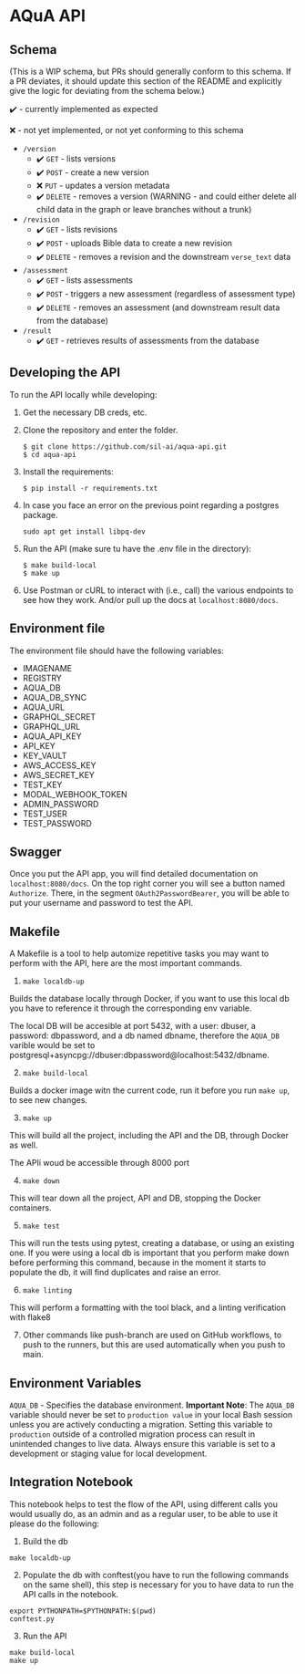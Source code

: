 # AQuA API

## Schema

(This is a WIP schema, but PRs should generally conform to this schema. If a PR deviates, it should update this section of the README and explicitly give the logic for deviating from the schema below.)

✔️ - currently implemented as expected

❌ - not yet implemented, or not yet conforming to this schema

- `/version`
    - ✔️ `GET` - lists versions
    - ✔️ `POST` - create a new version
    - ❌ `PUT` - updates a version metadata
    - ✔️ `DELETE` - removes a version (WARNING - and could either delete all child data in the graph or leave branches without a trunk)
- `/revision`
    - ✔️ `GET` - lists revisions
    - ✔️ `POST` - uploads Bible data to create a new revision
    - ✔️ `DELETE` - removes a revision and the downstream `verse_text` data
- `/assessment`
    - ✔️ `GET` - lists assessments
    - ✔️ `POST` - triggers a new assessment (regardless of assessment type)
    - ✔️ `DELETE` - removes an assessment (and downstream result data from the database)
- `/result`
    - ✔️ `GET` - retrieves results of assessments from the database

## Developing the API

To run the API locally while developing:

1. Get the necessary DB creds, etc.
2. Clone the repository and enter the folder.
    ```
    $ git clone https://github.com/sil-ai/aqua-api.git
    $ cd aqua-api
    ```

3. Install the requirements:

    ```
    $ pip install -r requirements.txt
    ```

4. In case you face an error on the previous point regarding a postgres package.
    ```
    sudo apt get install libpq-dev
    ```

3. Run the API (make sure tu have the .env file in the directory):

    ```
    $ make build-local
    $ make up
    ```

4. Use Postman or cURL to interact with (i.e., call) the various endpoints to see how they work. And/or pull up the docs at `localhost:8080/docs`.

## Environment file

The environment file should have the following variables:

- IMAGENAME
- REGISTRY
- AQUA_DB
- AQUA_DB_SYNC
- AQUA_URL
- GRAPHQL_SECRET
- GRAPHQL_URL
- AQUA_API_KEY
- API_KEY
- KEY_VAULT
- AWS_ACCESS_KEY
- AWS_SECRET_KEY
- TEST_KEY
- MODAL_WEBHOOK_TOKEN
- ADMIN_PASSWORD
- TEST_USER
- TEST_PASSWORD

## Swagger

Once you put the API app, you will find detailed documentation on `localhost:8080/docs`.
On the top right corner you will see a button named `Authorize`. There, in the segment
`OAuth2PasswordBearer`, you will be able to put your username and password to test the API.

## Makefile

A Makefile is a tool to help automize repetitive tasks you may want to perform with
the API, here are the most important commands.

1. `make localdb-up`

Builds the database locally through Docker, if you want to use this local db you have to
reference it through the corresponding env variable.

The local DB will be accesible at port 5432, with a user: dbuser, a password: dbpassword, and
a db named dbname, therefore the `AQUA_DB` varible would be set to postgresql+asyncpg://dbuser:dbpassword@localhost:5432/dbname.

2. `make build-local`

Builds a docker image witn the current code, run it before you run `make up`, to see new changes.

3. `make up`

This will build all the project, including the API and the DB, through Docker as well.

The APIi woud be accessible through 8000 port

4. `make down`

This will tear down all the project, API and DB, stopping the Docker containers.

5. `make test`

This will run the tests using pytest, creating a database, or using an existing one.
If you were using a local db is important that you perform make down before performing
this command, because in the moment it starts to populate the db, it will find
duplicates and raise an error.

6. `make linting`

This will perform a formatting with the tool black, and a linting verification with flake8

7. Other commands like push-branch are used on GitHub workflows, to push
to the runners, but this are used automatically when you push to main.


## Environment Variables

`AQUA_DB` - Specifies the database environment. **Important Note**: The `AQUA_DB` variable should never be set to `production value` in your local Bash session unless you are actively conducting a migration. Setting this variable to `production` outside of a controlled migration process can result in unintended changes to live data. Always ensure this variable is set to a development or staging value for local development.


## Integration Notebook

This notebook helps to test the flow of the API, using different calls you would usually do,
as an admin and as a regular user, to be able to use it please do the following:

1. Build the db
```
make localdb-up
```
2. Populate the db with conftest(you have to run the following commands on the same shell),
this step is necessary for you to have data to run the API calls in the notebook.
```
export PYTHONPATH=$PYTHONPATH:$(pwd)
conftest.py
```

3. Run the API
```
make build-local
make up
```